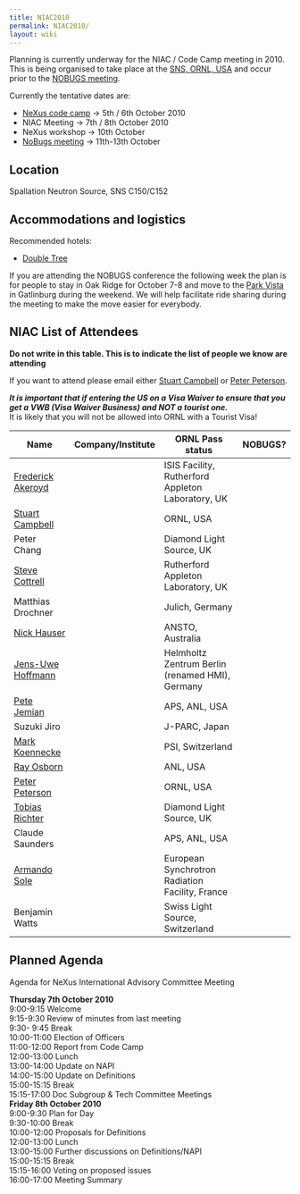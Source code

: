 ```yaml
---
title: NIAC2010
permalink: NIAC2010/
layout: wiki
---
```


Planning is currently underway for the NIAC / Code Camp meeting in 2010.
This is being organised to take place at the [SNS, ORNL,
USA](http://neutrons.ornl.gov/) and occur prior to the [NOBUGS
meeting](http://www.nobugsconference.org/).

Currently the tentative dates are:

-   [NeXus code camp](NIAC2010_CodeCamp "wikilink") -&gt; 5th / 6th
    October 2010
-   NIAC Meeting -&gt; 7th / 8th October 2010
-   NeXus workshop -&gt; 10th October
-   [NoBugs meeting](http://www.nobugsconference.org/Conferences) -&gt;
    11th-13th October

Location
--------

Spallation Neutron Source, SNS C150/C152

Accommodations and logistics
----------------------------

Recommended hotels:

-   [Double
    Tree](http://doubletree1.hilton.com/en_US/dt/hotel/ORKDTDT-Doubletree-Hotel-Oak-Ridge-Tennessee/index.do)

If you are attending the NOBUGS conference the following week the plan
is for people to stay in Oak Ridge for October 7-8 and move to the [Park
Vista](http://doubletree1.hilton.com/en_US/dt/hotel/GKTPVDT-The-Park-Vista-Gatlinburg-a-Doubletree-Hotel-Tennessee/index.do)
in Gatlinburg during the weekend. We will help facilitate ride sharing
during the meeting to make the move easier for everybody.

NIAC List of Attendees
----------------------

**Do not write in this table. This is to indicate the list of people we
know are attending**

If you want to attend please email either [Stuart
Campbell](User%3AStuart_Campbell "wikilink") or [Peter
Peterson](User%3APeter_Peterson "wikilink").

***It is important that if entering the US on a Visa Waiver to ensure
that you get a VWB (Visa Waiver Business) and NOT a tourist one.***  
It is likely that you will not be allowed into ORNL with a Tourist
Visa!  

| Name                                                      | Company/Institute                                   | ORNL Pass status | NOBUGS? |
|-----------------------------------------------------------|-----------------------------------------------------|------------------|---------|
| [Frederick Akeroyd](User%3AFreddie_Akeroyd "wikilink")    | | ISIS Facility, Rutherford Appleton Laboratory, UK | | approved       | YES     |
| [Stuart Campbell](User%3AStuart_Campbell "wikilink")      | | ORNL, USA                                         | | approved       | YES     |
| Peter Chang                                               | | Diamond Light Source, UK                          | | approved       | YES     |
| [Steve Cottrell](User%3ASteve_Cottrell "wikilink")        | | Rutherford Appleton Laboratory, UK                | | approved       | YES     |
| Matthias Drochner                                         | | Julich, Germany                                   | | approved       | YES     |
| [Nick Hauser](User%3ANick_Hauser "wikilink")              | | ANSTO, Australia                                  | | approved       | YES     |
| [ Jens-Uwe Hoffmann](User%3AJens-Uwe_Hoffmann "wikilink") | | Helmholtz Zentrum Berlin (renamed HMI), Germany   | | approved       | YES     |
| [Pete Jemian](User%3APete_Jemian "wikilink")              | | APS, ANL, USA                                     | | approved       | **NO**  |
| Suzuki Jiro                                               | | J-PARC, Japan                                     | | approved       | YES     |
| [Mark Koennecke](User%3AMark_Koennecke "wikilink")        | | PSI, Switzerland                                  | | approved       | YES     |
| [Ray Osborn](User%3ARay_Osborn "wikilink")                | | ANL, USA                                          | | requested      | **NO**  |
| [Peter Peterson](User%3APeter_Peterson "wikilink")        | | ORNL, USA                                         | | approved       | YES     |
| [Tobias Richter](User%3ATobias_Richter "wikilink")        | | Diamond Light Source, UK                          | | approved       | YES     |
| Claude Saunders                                           | | APS, ANL, USA                                     | | approved       | YES     |
| [Armando Sole](User%3AArmando_Sole "wikilink")            | | European Synchrotron Radiation Facility, France   | | approved       | YES     |
| Benjamin Watts                                            | | Swiss Light Source, Switzerland                   | | approved       | **NO**  |

Planned Agenda
--------------

Agenda for NeXus International Advisory Committee Meeting

**Thursday 7th October 2010**  
9:00-9:15 Welcome  
9:15-9:30 Review of minutes from last meeting  
9:30- 9:45 Break  
10:00-11:00 Election of Officers  
11:00-12:00 Report from Code Camp  
12:00-13:00 Lunch  
13:00-14:00 Update on NAPI  
14:00-15:00 Update on Definitions  
15:00-15:15 Break  
15:15-17:00 Doc Subgroup & Tech Committee Meetings  
**Friday 8th October 2010**  
9:00-9:30 Plan for Day  
9:30-10:00 Break  
10:00-12:00 Proposals for Definitions  
12:00-13:00 Lunch  
13:00-15:00 Further discussions on Definitions/NAPI  
15:00-15:15 Break  
15:15-16:00 Voting on proposed issues  
16:00-17:00 Meeting Summary  

